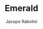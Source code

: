 ---
title: Emerald
github: https://github.com/KingFelix/emerald
demo: https://www.jacoporabolini.com/emerald/
author: Jacopo Rabolini
ssg:
  - Jekyll
cms:
  - No Cms
---
